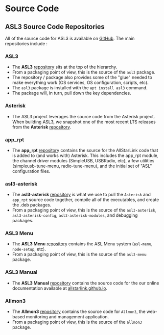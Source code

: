 # Source Code

## ASL3 Source Code Repositories
All of the source code for ASL3 is available on [GitHub](https://github.com/AllStarLink).
The main repositories include :

### ASL3

- The **ASL3** [repository](https://github.com/AllStarLink/ASL3) sits at the top of the hierarchy.
- From a packaging point of view, this is the source of the `asl3` package.
- The repository / package also provides some of the "glue" needed to make everything work (OS services, OS configuration, scripts, etc).
- The `asl3` package is installed with the `apt install asl3` command.
- The package will, in turn, pull down the key dependencies.

### Asterisk

- The ASL3 project leverages the source code from the Asterisk project.  When building ASL3, we  snapshot one of the most recent LTS releases from the **Asterisk** [repository](https://github.com/asterisk/asterisk).

### app\_rpt

- The **app\_rpt** [repository](https://github.com/AllStarLink/app\_rpt) contains the source for the AllStarLink code that is added to (and works with) Asterisk. This includes the app_rpt module, the channel driver modules (SimpleUSB, USBRadio, etc), a few utilities (simpleusb-tune-menu, radio-tune-menu), and the initial set of "ASL" configuration files.

### asl3-asterisk

- The **asl3-asterisk** [repository](https://github.com/AllStarLink/asl3-asterisk) is what we use to pull the `Asterisk` and `app_rpt` source code together, compile all of the executables, and create the .deb packages.
- From a packaging point of view, this is the source of the `asl3-asterisk`, `asl3-asterisk-config`, `asl3-asterisk-modules`, and debugging packages.

### ASL3 Menu

- The **ASL3 Menu** [repository](https://github.com/AllStarLink/asl3-menu) contains the ASL Menu system (`asl-menu`, `node-setup`, etc).
- From a packaging point of view, this is the source of the `asl3-menu` package.

### ASL3 Manual

- The **ASL3 Manual** [repository](https://github.com/AllStarLink/ASL3-Manual) contains the source code for the our online documentation available at [allstarlink.github.io](https://allstarlink.github.io).

### Allmon3

- The **Allmon3** [repository](https://github.com/AllStarLink/Allmon3) contains the source code for `Allmon3`, the web-based monitoring and management application.
- From a packaging point of view, this is the source of the `allmon3` package.


